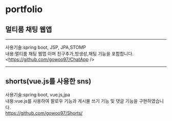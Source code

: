 # portfolio

## 멀티룸 채팅 웹앱
-------------------------------------------------
사용기술:spring boot, JSP, JPA,STOMP <br/>
내용:멀티룸 채팅 웹앱 이며 친구추가,방생성,채팅 기능을 포함합니다.<br/>
<https://github.com/gowoo97/ChatApp />


-------------------------------------------------
## shorts(vue.js를 사용한 sns)
사용기술:spring boot, vue.js,jpa <br/>
내용:vue.js를 사용하여 팔로우 기능과 게시물 쓰기 기능 및 댓글 기능을 구현하였습니다. <br/>
<https://github.com/gowoo97/Shorts/>

